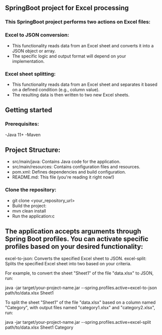## SpringBoot project for Excel processing


### This SpringBoot project performs two actions on Excel files:

### Excel to JSON conversion:
- This functionality reads data from an Excel sheet and converts it into a JSON object or array.
- The specific logic and output format will depend on your implementation.
  
### Excel sheet splitting: 
- This functionality reads data from an Excel sheet and separates it based on a defined condition (e.g., column value).
- The resulting data is then written to two new Excel sheets.

## Getting started
### Prerequisites:
-Java 11+
-Maven

## Project Structure:

- src/main/java: Contains Java code for the application.
- src/main/resources: Contains configuration files and resources.
- pom.xml: Defines dependencies and build configuration.
- README.md: This file (you're reading it right now!)

### Clone the repository:

 - git clone <your_repository_url>
 - Build the project:
 - mvn clean install
 - Run the application:c

## The application accepts arguments through Spring Boot profiles. You can activate specific profiles based on your desired functionality:

excel-to-json: Converts the specified Excel sheet to JSON.
excel-split: Splits the specified Excel sheet into two based on your criteria.


For example, to convert the sheet "Sheet1" of the file "data.xlsx" to JSON, run:

java -jar target/your-project-name.jar --spring.profiles.active=excel-to-json path/to/data.xlsx Sheet1

To split the sheet "Sheet1" of the file "data.xlsx" based on a column named "Category", with output files named "category1.xlsx" and "category2.xlsx", run:

java -jar target/your-project-name.jar --spring.profiles.active=excel-split path/to/data.xlsx Sheet1 Category

